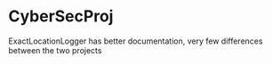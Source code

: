 # CyberSecProj

ExactLocationLogger has better documentation, very few differences between the two projects
